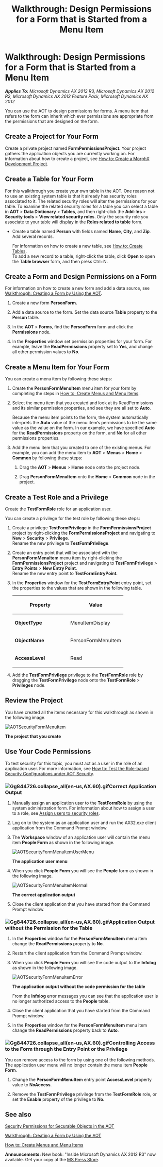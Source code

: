 ﻿---
title: 'Walkthrough: Design Permissions for a Form that is Started from a Menu Item'
TOCTitle: 'Walkthrough: Design Permissions for a Form that is Started from a Menu Item'
ms:assetid: 379c66ad-e9cd-47b3-98cd-ba6bc8a83a19
ms:mtpsurl: https://msdn.microsoft.com/en-us/library/Gg844726(v=AX.60)
ms:contentKeyID: 35242056
ms.date: 05/18/2015
mtps_version: v=AX.60
---

# Walkthrough: Design Permissions for a Form that is Started from a Menu Item 


_**Applies To:** Microsoft Dynamics AX 2012 R3, Microsoft Dynamics AX 2012 R2, Microsoft Dynamics AX 2012 Feature Pack, Microsoft Dynamics AX 2012_

You can use the AOT to design permissions for forms. A menu item that refers to the form can inherit which ever permissions are appropriate from the permissions that are designed on the form.

## Create a Project for Your Form

Create a private project named **FormPermissionsProject**. Your project gathers the application objects you are currently working on. For information about how to create a project, see [How to: Create a MorphX Development Project](how-to-create-a-morphx-development-project.md).

## Create a Table for Your Form

For this walkthrough you create your own table in the AOT. One reason not to use an existing system table is that it already has security roles associated to it. The related security roles will alter the permissions for your table. To examine the related security roles for a table you can select a table in **AOT** \> **Data Dictionary** \> **Tables**, and then right-click the **Add-Ins** \> **Security tools** \> **View related security roles**. Only the security role you associate to your table will display in the **Roles related to table** form.

  - Create a table named **Person** with fields named **Name**, **City**, and **Zip**. Add several records.
    
    For information on how to create a new table, see [How to: Create Tables](how-to-create-tables.md).  
    To add a new record to a table, right-click the table, click **Open** to open the **Table browser** form, and then press Ctrl+N.

## Create a Form and Design Permissions on a Form

For information on how to create a new form and add a data source, see [Walkthrough: Creating a Form by Using the AOT](walkthrough-creating-a-form-by-using-the-aot.md).

1.  Create a new form **PersonForm**.

2.  Add a data source to the form. Set the data source **Table** property to the **Person** table.

3.  In the **AOT** \> **Forms**, find the **PersonForm** form and click the **Permissions** node.

4.  In the **Properties** window set permission properties for your form. For example, leave the **ReadPermissions** property set to **Yes**, and change all other permission values to **No**.

## Create a Menu Item for Your Form

You can create a menu item by following these steps:

1.  Create the **PersonFormMenuItem** menu item for your form by completing the steps in [How to: Create Menus and Menu Items](how-to-create-menus-and-menu-items.md).

2.  Select the menu item that you created and look at its ReadPermissions and its similar permission properties, and see they are all set to **Auto**.
    
    Because the menu item points to the form, the system automatically interprets the **Auto** value of the menu item’s permissions to be the same value as the value on the form. In our example, we have specified **Auto** for the **ReadPermissions** property on the form, and **No** for all other permissions properties.

3.  Add the menu item that you created to one of the existing menus. For example, you can add the menu item to **AOT** \> **Menus** \> **Home** \> **Common** by following these steps:
    
    1.  Drag the **AOT** \> **Menus** \> **Home** node onto the project node.
    
    2.  Drag **PersonFormMenuItem** onto the **Home** \> **Common** node in the project.

## Create a Test Role and a Privilege

Create the **TestFormRole** role for an application user.

You can create a privilege for the test role by following these steps:

1.  Create a privilege **TestFormPrivilege** in the **FormPermissionsProject** project by right-clicking the **FormPermissionsProject** and navigating to **New** \> **Security** \> **Privilege**.  
    Rename the new privilege to **TestFormPrivilege**.

2.  Create an entry point that will be associated with the **PersonFormMenuItem** menu item by right-clicking the **FormPermissionsProject** project and navigating to **TestFormPrivilege** \> **Entry Points** \> **New Entry Point**.  
    Rename the new entry point to **TestFormEntryPoint**.

3.  In the **Properties** window for the **TestFormEntryPoint** entry point, set the properties to the values that are shown in the following table.
    
    <table>
    <colgroup>
    <col style="width: 50%" />
    <col style="width: 50%" />
    </colgroup>
    <thead>
    <tr class="header">
    <th><p>Property</p></th>
    <th><p>Value</p></th>
    </tr>
    </thead>
    <tbody>
    <tr class="odd">
    <td><p><strong>ObjectType</strong></p></td>
    <td><p>MenuItemDisplay</p></td>
    </tr>
    <tr class="even">
    <td><p><strong>ObjectName</strong></p></td>
    <td><p>PersonFormMenuItem</p></td>
    </tr>
    <tr class="odd">
    <td><p><strong>AccessLevel</strong></p></td>
    <td><p>Read</p></td>
    </tr>
    </tbody>
    </table>


4.  Add the **TestFormPrivilege** privilege to the **TestFormRole** role by dragging the **TestFormPrivilege** node onto the **TestFormRole** \> **Privileges** node.

## Review the Project

You have created all the items necessary for this walkthrough as shown in the following image.

![AOTSecurityFormMenuItem](images/Gg844726.AOTSecurityFormMenuItem(en-us,AX.60).jpg "AOTSecurityFormMenuItem")

**The project that you create**

## Use Your Code Permissions

To test security for this topic, you must act as a user in the role of an application user. For more information, see [How to: Test the Role-based Security Configurations under AOT Security](how-to-test-the-role-based-security-configurations-under-aot-security.md).

### ![Gg844726.collapse\_all(en-us,AX.60).gif](images/Gg863931.collapse_all(en-us,AX.60).gif "Gg844726.collapse_all(en-us,AX.60).gif")Correct Application Output

1.  Manually assign an application user to the **TestFormRole** by using the system administration form. For information about how to assign a user to a role, see [Assign users to security roles](https://msdn.microsoft.com/en-us/library/gg751367\(v=ax.60\)).

2.  Log on to the system as an application user and run the AX32.exe client application from the Command Prompt window.

3.  The **Workspace** window of an application user will contain the menu item **People Form** as shown in the following image.
    
    ![AOTSecurityFormMenuItemUserMenu](images/Gg844726.AOTSecurityFormMenuItemUserMenu(en-us,AX.60).jpg "AOTSecurityFormMenuItemUserMenu")
    
    **The application user menu**

4.  When you click **People Form** you will see the **People** form as shown in the following image.
    
    ![AOTSecurityFormMenuItemNormal](images/Gg844726.AOTSecurityFormMenuItemNormal(en-us,AX.60).jpg "AOTSecurityFormMenuItemNormal")
    
    **The correct application output**

5.  Close the client application that you have started from the Command Prompt window.

### ![Gg844726.collapse\_all(en-us,AX.60).gif](images/Gg863931.collapse_all(en-us,AX.60).gif "Gg844726.collapse_all(en-us,AX.60).gif")Application Output without the Permission for the Table

1.  In the **Properties** window for the **PersonFormMenuItem** menu item change the **ReadPermissions** property to **No**.

2.  Restart the client application from the Command Prompt window.

3.  When you click **People Form** you will see the code output to the **Infolog** as shown in the following image.
    
    ![AOTSecurityFormMenuItemError](images/Gg844726.AOTSecurityFormMenuItemError(en-us,AX.60).jpg "AOTSecurityFormMenuItemError")
    
    **The application output without the code permission for the table**
    
    From the **Infolog** error messages you can see that the application user is no longer authorized access to the **People** table.

4.  Close the client application that you have started from the Command Prompt window.

5.  In the **Properties** window for the **PersonFormMenuItem** menu item change the **ReadPermissions** property back to **Auto**.

### ![Gg844726.collapse\_all(en-us,AX.60).gif](images/Gg863931.collapse_all(en-us,AX.60).gif "Gg844726.collapse_all(en-us,AX.60).gif")Controlling Access to the Form through the Entry Point or the Privilege

You can remove access to the form by using one of the following methods. The application user menu will no longer contain the menu item **People Form**.

1.  Change the **PersonFormMenuItem** entry point **AccessLevel** property value to **NoAccess**.

2.  Remove the **TestFormPrivilege** privilege from the **TestFormRole** role, or set the **Enable** property of the privilege to **No**.

## See also

[Security Permissions for Securable Objects in the AOT](security-permissions-for-securable-objects-in-the-aot.md)

[Walkthrough: Creating a Form by Using the AOT](walkthrough-creating-a-form-by-using-the-aot.md)

[How to: Create Menus and Menu Items](how-to-create-menus-and-menu-items.md)

  
**Announcements:** New book: "Inside Microsoft Dynamics AX 2012 R3" now available. Get your copy at the [MS Press Store](https://www.microsoftpressstore.com/store/inside-microsoft-dynamics-ax-2012-r3-9780735685109).

